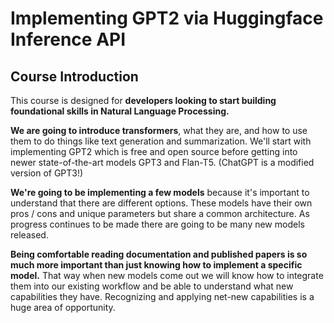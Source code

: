 # Implementing GPT2 via Huggingface Inference API

## Course Introduction
  This course is designed for **developers looking to start building foundational skills in Natural Language Processing.**
  
  **We are going to introduce transformers**, what they are, and how to use them to do things like text generation and summarization. We'll start with implementing GPT2 which is free and open source before getting into newer state-of-the-art models GPT3 and Flan-T5. (ChatGPT is a modified version of GPT3!) 
  
  **We're going to be implementing a few models** because it's important to understand that there are different options. These models have their own pros / cons and unique parameters but share a common architecture. As progress continues to be made there are going to be many new models released. 
  
  **Being comfortable reading documentation and published papers is so much more important than just knowing how to implement a specific model.** That way when new models come out we will know how to integrate them into our existing workflow and be able to understand what new capabilities they have. Recognizing and applying net-new capabilities is a huge area of opportunity.
